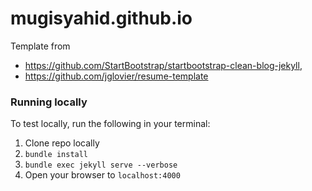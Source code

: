 # mugisyahid.github.io

Template from
- https://github.com/StartBootstrap/startbootstrap-clean-blog-jekyll,
- https://github.com/jglovier/resume-template


### Running locally

To test locally, run the following in your terminal:

1. Clone repo locally
1. `bundle install`
2. `bundle exec jekyll serve --verbose`
3. Open your browser to `localhost:4000`

